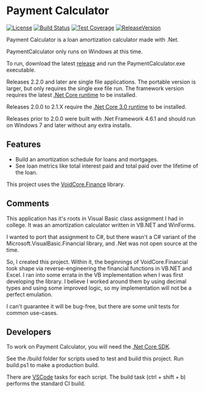 # Payment Calculator

[![License](https://img.shields.io/github/license/void-type/PaymentCalculator.svg)](https://github.com/void-type/PaymentCalculator/blob/master/LICENSE.txt)
[![Build Status](https://img.shields.io/azure-devops/build/void-type/PaymentCalculator/15.svg)](https://dev.azure.com/void-type/PaymentCalculator/_build/latest?definitionId=15&branchName=master)
[![Test Coverage](https://img.shields.io/azure-devops/coverage/void-type/PaymentCalculator/15.svg)](https://dev.azure.com/void-type/PaymentCalculator/_build/latest?definitionId=15&branchName=master)
[![ReleaseVersion](https://img.shields.io/github/release/void-type/PaymentCalculator.svg)](https://github.com/void-type/PaymentCalculator/releases)

Payment Calculator is a loan amortization calculator made with .Net.

PaymentCalculator only runs on Windows at this time.

To run, download the latest [release](https://github.com/void-type/PaymentCalculator/releases) and run the PaymentCalculator.exe executable.

Releases 2.2.0 and later are single file applications. The portable version is larger, but only requires the single exe file run. The framework version requires the latest [.Net Core runtime](https://dotnet.microsoft.com/download) to be installed.

Releases 2.0.0 to 2.1.X require the [.Net Core 3.0 runtime](https://dotnet.microsoft.com/download/dotnet-core/3.0) to be installed.

Releases prior to 2.0.0 were built with .Net Framework 4.6.1 and should run on Windows 7 and later without any extra installs.

## Features

* Build an amortization schedule for loans and mortgages.
* See loan metrics like total interest paid and total paid over the lifetime of the loan.

This project uses the [VoidCore.Finance](https://github.com/void-type/VoidCore) library.

## Comments

This application has it's roots in Visual Basic class assignment I had in college. It was an amortization calculator written in VB.NET and WinForms.

I wanted to port that assignment to C#, but there wasn't a C# variant of the Microsoft.VisualBasic.Financial library, and .Net was not open source at the time.

So, I created this project. Within it, the beginnings of VoidCore.Financial took shape via reverse-engineering the financial functions in VB.NET and Excel. I ran into some errata in the VB implementation when I was first developing the library. I believe I worked around them by using decimal types and using some improved logic, so my implementation will not be a perfect emulation.

I can't guarantee it will be bug-free, but there are some unit tests for common use-cases.

## Developers

To work on Payment Calculator, you will need the [.Net Core SDK](https://dotnet.microsoft.com/download).

See the /build folder for scripts used to test and build this project. Run build.ps1 to make a production build.

There are [VSCode](https://code.visualstudio.com/) tasks for each script. The build task (ctrl + shift + b) performs the standard CI build.
